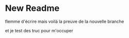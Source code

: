 # New Readme

flemme d'écrire mais voilà la preuve de la nouvelle branche

et je test des truc pour m'occuper